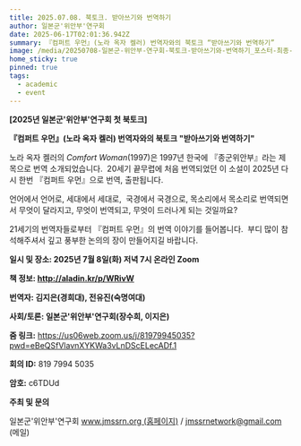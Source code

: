 ```yaml
---
title: 2025.07.08. 북토크. 받아쓰기와 번역하기
author: 일본군'위안부'연구회
date: 2025-06-17T02:01:36.942Z
summary: 『컴퍼트 우먼』(노라 옥자 켈러) 번역자와의 북토크 “받아쓰기와 번역하기”
image: /media/20250708-일본군-위안부-연구회-북토크-받아쓰기와-번역하기_포스터-최종-.png
home_sticky: true
pinned: true
tags:
  - academic
  - event
---
```

**\[2025년 일본군'위안부'연구회 첫 북토크]**

**『컴퍼트 우먼』(노라 옥자 켈러) 번역자와의 북토크 "받아쓰기와 번역하기"**

노라 옥자 켈러의 *Comfort Woman*(1997)은 1997년 한국에 『종군위안부』라는 제목으로 번역 소개되었습니다. 
20세기 끝무렵에 처음 번역되었던 이 소설이 2025년 다시 한번 『컴퍼트 우먼』으로 번역, 출판됩니다. 

언어에서 언어로, 세대에서 세대로, 
국경에서 국경으로, 목소리에서 목소리로 번역되면서 
무엇이 달라지고, 무엇이 번역되고, 무엇이 드러나게 되는 것일까요?

21세기의 번역자들로부터 『컴퍼트 우먼』의 번역 이야기를 들어봅니다. 
부디 많이 참석해주셔서 깊고 풍부한 논의의 장이 만들어지길 바랍니다.

**일시 및 장소: 2025년 7월 8일(화) 저녁 7시 온라인 Zoom**

**책 정보: http://aladin.kr/p/WRivW**

**번역자: 김지은(경희대), 전유진(숙명여대)**

**사회/토론: 일본군'위안부'연구회(장수희, 이지은)**

**줌 링크:** https://us06web.zoom.us/j/81979945035?pwd=eBeQSfVlavnXYKWa3vLnDScELecADf.1

**회의 ID:** 819 7994 5035

**암호:** c6TDUd<!--StartFragment-->



<!--EndFragment-->

**주최 및 문의**

일본군'위안부'연구회 www.jmssrn.org (홈페이지) / jmssrnetwork@gmail.com (메일)